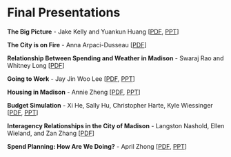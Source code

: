 # Final Presentations

**The Big Picture** - Jake Kelly and Yuankun Huang  [[PDF](https://github.com/tylerharter/s19-city/raw/master/final-presentations/jake-yuankun.pdf), [PPT](https://github.com/tylerharter/s19-city/raw/master/final-presentations/jake-yuankun.pptx)]

**The City is on Fire** - Anna Arpaci-Dusseau  [[PDF](https://github.com/tylerharter/s19-city/raw/master/final-presentations/anna.pdf)]

**Relationship Between Spending and Weather in Madison** - Swaraj Rao and Whitney Long  [[PDF](https://github.com/tylerharter/s19-city/raw/master/final-presentations/whitney-swaraj.pdf)]

**Going to Work** - Jay Jin Woo Lee  [[PDF](https://github.com/tylerharter/s19-city/raw/master/final-presentations/jin-woo.pdf), [PPT](https://github.com/tylerharter/s19-city/raw/master/final-presentations/jin-woo.pptx)]

**Housing in Madison** - Annie Zheng  [[PDF](https://github.com/tylerharter/s19-city/raw/master/final-presentations/annie.pdf), [PPT](https://github.com/tylerharter/s19-city/raw/master/final-presentations/annie.pptx)]

**Budget Simulation** - Xi He, Sally Hu, Christopher Harte, Kyle Wiessinger [[PDF](https://github.com/tylerharter/s19-city/raw/master/final-presentations/xi-sally-chris-kyle.pdf), [PPT](https://github.com/tylerharter/s19-city/raw/master/final-presentations/xi-sally-chris-kyle.pptx)]

**Interagency Relationships in the City of Madison** - Langston Nashold, Ellen Wieland, and Zan Zhang [[PDF](https://github.com/tylerharter/s19-city/raw/master/final-presentations/langston-ellen-zan.pdf)]

**Spend Planning: How Are We Doing?** - April Zhong  [[PDF](https://github.com/tylerharter/s19-city/raw/master/final-presentations/april.pdf), [PPT](https://github.com/tylerharter/s19-city/raw/master/final-presentations/april.pptx)]

